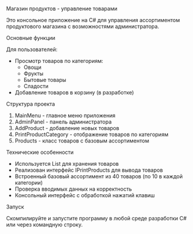Магазин продуктов - управление товарами

Это консольное приложение на C# для управления ассортиментом продуктового магазина с возможностями администратора.

Основные функции

Для пользователей:
- Просмотр товаров по категориям:
  - Овощи
  - Фрукты
  - Бытовые товары
  - Сладости
- Добавление товаров в корзину (в разработке)

Структура проекта

1. MainMenu - главное меню приложения
2. AdminPanel - панель администратора
3. AddProduct - добавление новых товаров
4. PrintProductCategory - отображение товаров по категориям
5. Products - класс товаров с базовым ассортиментом

Технические особенности

- Используется List<Products> для хранения товаров
- Реализован интерфейс IPrintProducts для вывода товаров
- Встроенный базовый ассортимент из 40 товаров (по 10 в каждой категории)
- Проверка вводимых данных на корректность
- Консольный интерфейс с обработкой нажатий клавиш

Запуск

Скомпилируйте и запустите программу в любой среде разработки C# или через командную строку.
